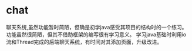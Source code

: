 # chat
聊天系统,虽然功能暂时简陋，但确是初学java感受其项目的结构时的一个练习。
功能虽然很简陋，但其不借助框架的编写很有学习意义。
学习java基础时利用io流和Thread完成的后端聊天系统，有时间对其添加页面，升级改进。
